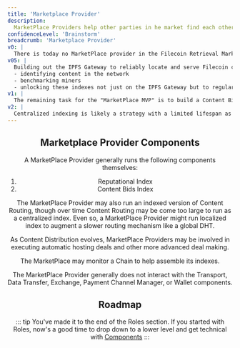 ```yaml
---
title: 'Marketplace Provider'
description: 
  MarketPlace Providers help other parties in he market find each other. MarketPlace Providers can host Content Bid Indexes, Reputational Indexes, and Content Routing indexes. This allows clients to identify what content is hosted by what miners, and which miners will serve content quickest at the lowest price. It enables content providers to advertise content they want miners to host. And it enables miners to find the best and most profitable content to host.
confidenceLevel: 'Brainstorm'
breadcrumb: 'Marketplace Provider'
v0: |
  There is today no MarketPlace provider in the Filecoin Retrieval Market. The immediate task in front of us to enable a MarketPlace is to build the most critical indexes: first the Reputational Index (for reputation) and second the initial Content Routing index to help Filecoin users find content.
v05: |
  Building out the IPFS Gateway to reliably locate and serve Filecoin content will lay the foundation for a robust MarketPlace Provider in the future. We have a number of tasks to get there:
  - identifying content in the network
  - benchmarking miners
  - unlocking these indexes not just on the IPFS Gateway but to regular Filecoin or IPFS clients.
v1: |
  The remaining task for the "MarketPlace MVP" is to build a Content Bids Index, and to provide a way for others to run other Marketplaces to begin to lay the foundations for decentalization.
v2: |
  Centralized indexing is likely a strategy with a limited lifespan as the network grows. The next steps is to bring in the results of ResNetLabs research to scale Content Routing, and likely there will be similar efforts neccessary around Miner and Content Bid Indexes.
---
```


<Header />

## Marketplace Provider Components

A MarketPlace Provider generally runs the following components themselves:

1. Reputational Index
2. Content Bids Index

The MarketPlace Provider may also run an indexed version of Content Routing, though over time Content Routing may be come too large to run as a centralized index. Even so, a MarketPlace Provider might run localized index to augment a slower routing mechanism like a global DHT.

As Content Distribution evolves, MarketPlace Providers may be involved in executing automatic hosting deals and other more advanced deal making.

The MarketPlace may monitor a Chain to help assemble its indexes.

The MarketPlace Provider generally does not interact with the Transport, Data Transfer, Exchange, Payment Channel Manager, or Wallet components.

## Roadmap

<RoadMapPage />

::: tip
You've made it to the end of the Roles section. If you started with Roles, now's a good time to drop down to a lower level and get technical with [Components](../../components/)
:::
